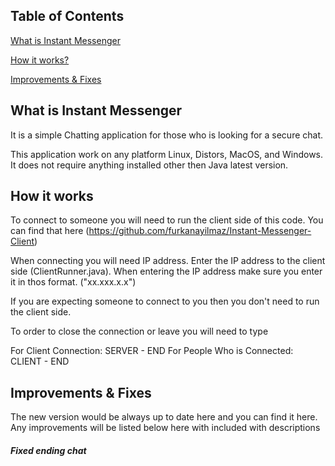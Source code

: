 ## Table of Contents  
[What is Instant Messenger](#what-is-instant-messenger) 

[How it works?](#how-it-works) 

[Improvements & Fixes ](#improvements--fixes) 
   
## What is Instant Messenger
It is a simple Chatting application for those who is looking for a secure chat. 

This application work on any platform Linux, Distors, MacOS, and Windows. It does not require anything installed other then Java latest version. 

## How it works
To connect to someone you will need to run the client side of this code. 
You can find that here (https://github.com/furkanayilmaz/Instant-Messenger-Client)

When connecting you will need IP address. Enter the IP address to the client side (ClientRunner.java).
When entering the IP address make sure you enter it in thos format.
("xx.xxx.x.x")

If you are expecting someone to connect to you then you don't need to run the client side.

To order to close the connection or leave you will need to type 

For Client Connection: SERVER - END
For People Who is Connected: CLIENT - END


## Improvements & Fixes 

The new version would be always up to date here and you can find it here. 
Any improvements will be listed below here with included with descriptions



##### Fixed ending chat 
